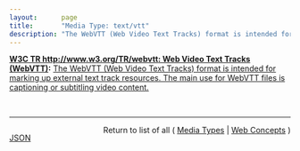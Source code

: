 ```yaml
---
layout:      page
title:       "Media Type: text/vtt"
description: "The WebVTT (Web Video Text Tracks) format is intended for marking up external text track resources. The main use for WebVTT files is captioning or subtitling video content."
---
```


**[W3C TR http://www.w3.org/TR/webvtt: Web Video Text Tracks (WebVTT)](/specs/W3C/TR/webvtt "This specification defines WebVTT, the Web Video Text Tracks format. Its main use is for marking up external text track resources in connection with the HTML <track> element. WebVTT files provide captions or subtitles for video content, and also text video descriptions, chapters for content navigation, and more generally any form of metadata that is time-aligned with audio or video content."):** [The WebVTT (Web Video Text Tracks) format is intended for marking up external text track resources. The main use for WebVTT files is captioning or subtitling video content.](http://www.w3.org/TR/webvtt1/#introduction "Read documentation for Media Type &#34;text/vtt&#34;")

<br/>
<hr/>

<p style="float : left"><a href="text/vtt.json" title="JSON representing this particular Web Concept">JSON</a></p>
<p style="text-align: right">Return to list of all ( <a href="../media-types">Media Types</a> | <a href="../">Web Concepts</a> )</p>
